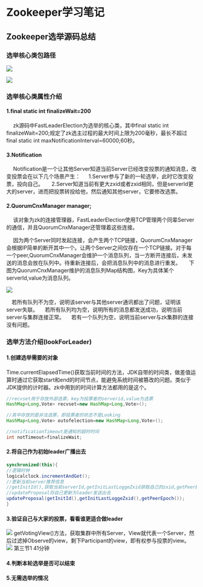 # Zookeeper学习笔记
## Zookeeper选举源码总结
### 选举核心类包路径
![](/img/选举类包路径.png)

![](/img/FastLeaderElection.png)

### 选举核心类属性介绍
#### 1.final static int finalizeWait=200

&emsp; zk源码中FastLeaderElection为选举的核心类，其中final static int finalizeWait=200;规定了zk选主过程的最大时间上限为200毫秒，最长不超过final static int maxNotificationInterval=60000;60秒。

#### 3.Notification
&emsp; Notification是一个让其他Server知道当前Server已经改变投票的通知消息，改变投票会在以下几个场景产生：
&emsp; 1.Server参与了新的一轮选举，此时它改变投票，投向自己。
&emsp; 2.Server知道当前有更大zxid或者zxid相同，但是serverId更大的server，进而把投票转投给他，然后通知其他server，它要修改选票。

#### 2.QuorumCnxManager manager;

&emsp; 该对象为zk的连接管理器，FastLeaderElection使用TCP管理两个同辈Server的通信，并且QuorumCnxManager还管理着这些连接。

&emsp; 因为两个Server同时发起连接，会产生两个TCP链接，QuorumCnxManager会根据IP简单的断开其中一个。让两个Server之间仅存在一个TCP链接。对于每一个peer,QuorumCnxManager会维护一个消息队列，当一方断开连接后，未发送的消息会放在队列中。待重新连接后，会把消息队列中的消息进行重发。
&emsp; 下图为QuorumCnxManager维护的消息队列Map结构图，Key为具体某个serverId,value为消息队列。

![](/img/消息队列.png)

&emsp;若所有队列不为空，说明该server与其他server通讯都出了问题，证明该server失联。
&emsp;若所有队列均为空，说明所有的消息都发送成功，说明当前server与集群连接正常。
&emsp;若有一个队列为空，说明当前server与zk集群的连接没有问题。

### 选举方法介绍(lookForLeader)
#### 1.创建选举需要的对象
Time.currentElapsedTime()获取当前时间的方法，JDK自带的时间类，做差值运算时通过它获取start和end的时间节点，能避免系统时间被篡改的问题。类似于JDK提供的计时器。zk中用到的时间计算方法都用的是这个。

```Java
//recvset用于存放外部选票，key为投票者的serverid,value为选票
HashMap<Long,Vote> recvset=new HashMap<Long,Vote>();

//其中存放的是非法选票，即投票者的状态不是Looking
HashMap<Long,Vote> outofelection=new HashMap<Long,Vote>();

//notificationTimeout是通知的超时时间
int notTimeout=finalizeWait;
```
#### 2.将自己作为初始leader广播出去
```java
synchronized(this){
//逻辑时钟
logicalclock.incrementAndGet();
//更新当前server推荐信息
//getInitId(),获取当前serverId,getInitLastLoggeZxid获取自己的zxid,getPeerEpoch获取自己的epoch
//updateProposal将自己更新为leader发送出去
updateProposal(getInitId(),getInitLastLoggeZxid(),getPeerEpoch());
}
```
#### 3.验证自己与大家的投票，看看谁更适合做leader
![](/img/getVotingView.png)
getVotingView()方法，获取集群中所有Server，View就代表一个Server，然后过滤掉Observe的view，剩下Participant的view，即有权参与投票的view。
![](/img/sendNotification.png)
第三节1   41分钟

#### 4.判断本轮选举是否可以结束
#### 5.无需选举的情况